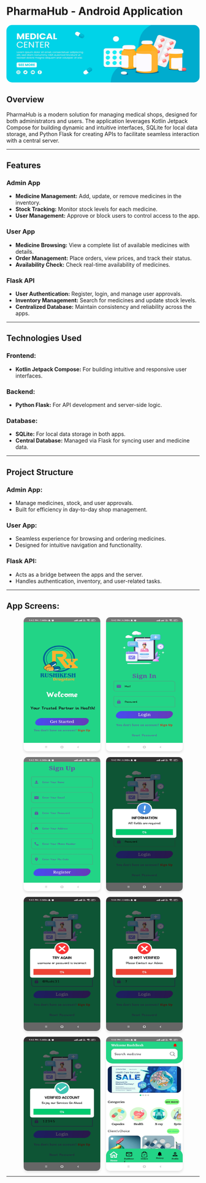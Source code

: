 # **PharmaHub - Android Application**

<div style="text-align: center;">
    <img src="https://github.com/Rushikesh31apk/PharmaHub-Android-Application/blob/main/app/src/main/res/drawable/bannerslide3.jpg" alt="Login Logo" width="1000" height="150" style="border-radius: 15px;">
</div>

## **Overview**
PharmaHub is a modern solution for managing medical shops, designed for both administrators and users. The application leverages Kotlin Jetpack Compose for building dynamic and intuitive interfaces, SQLite for local data storage, and Python Flask for creating APIs to facilitate seamless interaction with a central server.

---

## **Features**

### **Admin App**
- **Medicine Management:** Add, update, or remove medicines in the inventory.
- **Stock Tracking:** Monitor stock levels for each medicine.
- **User Management:** Approve or block users to control access to the app.

### **User App**
- **Medicine Browsing:** View a complete list of available medicines with details.
- **Order Management:** Place orders, view prices, and track their status.
- **Availability Check:** Check real-time availability of medicines.

### **Flask API**
- **User Authentication:** Register, login, and manage user approvals.
- **Inventory Management:** Search for medicines and update stock levels.
- **Centralized Database:** Maintain consistency and reliability across the apps.

---

## **Technologies Used**

### **Frontend:**
- **Kotlin Jetpack Compose:** For building intuitive and responsive user interfaces.

### **Backend:**
- **Python Flask:** For API development and server-side logic.

### **Database:**
- **SQLite:** For local data storage in both apps.
- **Central Database:** Managed via Flask for syncing user and medicine data.

---

## **Project Structure**

### **Admin App:**
- Manage medicines, stock, and user approvals.
- Built for efficiency in day-to-day shop management.

### **User App:**
- Seamless experience for browsing and ordering medicines.
- Designed for intuitive navigation and functionality.

### **Flask API:**
- Acts as a bridge between the apps and the server.
- Handles authentication, inventory, and user-related tasks.

---

## **App Screens:**
<div style="display: flex; flex-wrap: wrap; gap: 15px; justify-content: center;">
    <img src="https://github.com/Rushikesh31apk/PharmaHub-Android-Application/blob/main/app/src/main/res/drawable/1.jpg" alt="Login Logo" width="200" height="350" style="border-radius: 10px; box-shadow: 0px 4px 6px rgba(0, 0, 0, 0.1); transition: transform 0.3s;">
    <img src="https://github.com/Rushikesh31apk/PharmaHub-Android-Application/blob/main/app/src/main/res/drawable/2.jpg" alt="Login Logo" width="200" height="350" style="border-radius: 10px; box-shadow: 0px 4px 6px rgba(0, 0, 0, 0.1); transition: transform 0.3s;">
    <img src="https://github.com/Rushikesh31apk/PharmaHub-Android-Application/blob/main/app/src/main/res/drawable/3.jpg" alt="Login Logo" width="200" height="350" style="border-radius: 10px; box-shadow: 0px 4px 6px rgba(0, 0, 0, 0.1); transition: transform 0.3s;">
    <img src="https://github.com/Rushikesh31apk/PharmaHub-Android-Application/blob/main/app/src/main/res/drawable/info.jpg" alt="Login Logo" width="200" height="350" style="border-radius: 10px; box-shadow: 0px 4px 6px rgba(0, 0, 0, 0.1); transition: transform 0.3s;">
    <img src="https://github.com/Rushikesh31apk/PharmaHub-Android-Application/blob/main/app/src/main/res/drawable/4.jpg" alt="Login Logo" width="200" height="350" style="border-radius: 10px; box-shadow: 0px 4px 6px rgba(0, 0, 0, 0.1); transition: transform 0.3s;">
    <img src="https://github.com/Rushikesh31apk/PharmaHub-Android-Application/blob/main/app/src/main/res/drawable/6.jpg" alt="Login Logo" width="200" height="350" style="border-radius: 10px; box-shadow: 0px 4px 6px rgba(0, 0, 0, 0.1); transition: transform 0.3s;">
    <img src="https://github.com/Rushikesh31apk/PharmaHub-Android-Application/blob/main/app/src/main/res/drawable/7.jpg" alt="Login Logo" width="200" height="350" style="border-radius: 10px; box-shadow: 0px 4px 6px rgba(0, 0, 0, 0.1); transition: transform 0.3s;">
    <img src="https://github.com/Rushikesh31apk/PharmaHub-Android-Application/blob/main/app/src/main/res/drawable/9.jpg" alt="Login Logo" width="200" height="350" style="border-radius: 10px; box-shadow: 0px 4px 6px rgba(0, 0, 0, 0.1); transition: transform 0.3s;">
</div>

---

<style>
    img:hover {
        transform: scale(1.1);
    }
</style>
